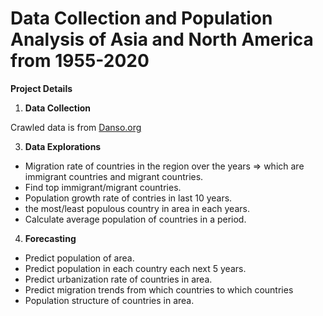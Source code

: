# Data Collection and Population Analysis of Asia and North America from 1955-2020

**Project Details**
1. **Data Collection**

Crawled data is from [Danso.org](https://danso.org/the-gioi/)

3. **Data Explorations**

- Migration rate of countries in the region over the years => which are immigrant countries and migrant countries.
- Find top immigrant/migrant countries.
- Population growth rate of contries in last 10 years.
- the most/least populous country in area in each years.
- Calculate average population of countries in a period.

4. **Forecasting**
- Predict population of area.
- Predict population in each country each next 5 years. 
- Predict urbanization rate of countries in area.
- Predict migration trends from which countries to which countries
- Population structure of countries in area.
